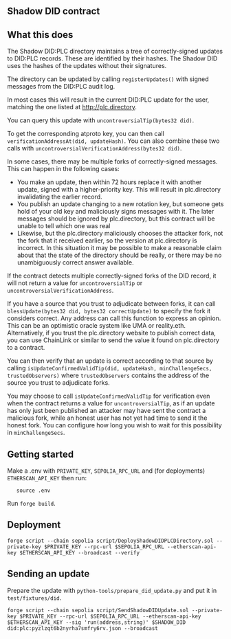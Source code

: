 ## Shadow DID contract

## What this does

The Shadow DID:PLC directory maintains a tree of correctly-signed updates to DID:PLC records. These are identified by their hashes. The Shadow DID uses the hashes of the updates without their signatures.

The directory can be updated by calling `registerUpdates()` with signed messages from the DID:PLC audit log.

In most cases this will result in the current DID:PLC update for the user, matching the one listed at http://plc.directory.

You can query this update with `uncontroversialTip(bytes32 did)`.

To get the corresponding atproto key, you can then call `verificationAddressAt(did, updateHash)`. You can also combine these two calls with `uncontroversialVerificationAddress(bytes32 did)`.

In some cases, there may be multiple forks of correctly-signed messages. This can happen in the following cases:

 * You make an update, then within 72 hours replace it with another update, signed with a higher-priority key. This will result in plc.directory invalidating the earlier record.
 * You publish an update changing to a new rotation key, but someone gets hold of your old key and maliciously signs messages with it. The later messages should be ignored by plc.directory, but this contract will be unable to tell which one was real
 * Likewise, but the plc.directory maliciously chooses the attacker fork, not the fork that it received earlier, so the version at plc.directory is incorrect. In this situation it may be possible to make a reasonable claim about that the state of the directory should be really, or there may be no unambiguously correct answer available.

If the contract detects multiple correctly-signed forks of the DID record, it will not return a value for `uncontroversialTip` or `uncontroversialVerificationAddress`.

If you have a source that you trust to adjudicate between forks, it can call `blessUpdate(bytes32 did, bytes32 correctUpdate)` to specify the fork it considers correct. Any address can call this function to express an opinion. This can be an optimistic oracle system like UMA or reality.eth. Alternatively, if you trust the plc.directory website to publish correct data, you can use ChainLink or similar to send the value it found on plc.directory to a contract.

You can then verify that an update is correct according to that source by calling `isUpdateConfirmedValidTip(did, updateHash, minChallengeSecs, trustedObservers)` where `trustedObservers` contains the address of the source you trust to adjudicate forks.

You may choose to call `isUpdateConfirmedValidTip` for verification even when the contract returns a value for `uncontroversialTip`, as if an update has only just been published an attacker may have sent the contract a malicious fork, while an honest user has not yet had time to send it the honest fork. You can configure how long you wish to wait for this possibility in `minChallengeSecs`.

## Getting started

Make a .env with `PRIVATE_KEY`, `SEPOLIA_RPC_URL` and (for deployments) `ETHERSCAN_API_KEY` then run:

```
   source .env
```

Run `forge build`.

## Deployment

```
forge script --chain sepolia script/DeployShadowDIDPLCDirectory.sol --private-key $PRIVATE_KEY --rpc-url $SEPOLIA_RPC_URL --etherscan-api-key $ETHERSCAN_API_KEY --broadcast --verify
```

## Sending an update

Prepare the update with `python-tools/prepare_did_update.py` and put it in `test/fixtures/did`.

```
forge script --chain sepolia script/SendShadowDIDUpdate.sol --private-key $PRIVATE_KEY --rpc-url $SEPOLIA_RPC_URL --etherscan-api-key $ETHERSCAN_API_KEY --sig 'run(address,string)' $SHADOW_DID did:plc:pyzlzqt6b2nyrha7smfry6rv.json --broadcast
```
